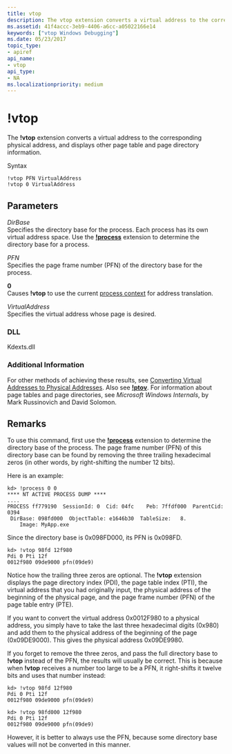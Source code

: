 ```yaml
---
title: vtop
description: The vtop extension converts a virtual address to the corresponding physical address, and displays other page table and page directory information.
ms.assetid: 41f4accc-3eb9-4406-a6cc-a05022166e14
keywords: ["vtop Windows Debugging"]
ms.date: 05/23/2017
topic_type:
- apiref
api_name:
- vtop
api_type:
- NA
ms.localizationpriority: medium
---
```


# !vtop


The **!vtop** extension converts a virtual address to the corresponding physical address, and displays other page table and page directory information.

Syntax

```dbgcmd
!vtop PFN VirtualAddress 
!vtop 0 VirtualAddress 
```

## <span id="ddk__vtop_dbg"></span><span id="DDK__VTOP_DBG"></span>Parameters


<span id="_______DirBase______"></span><span id="_______dirbase______"></span><span id="_______DIRBASE______"></span> *DirBase*   
Specifies the directory base for the process. Each process has its own virtual address space. Use the [**!process**](-process.md) extension to determine the directory base for a process.

<span id="_______PFN______"></span><span id="_______pfn______"></span> *PFN*   
Specifies the page frame number (PFN) of the directory base for the process.

<span id="_______0______"></span> **0**   
Causes **!vtop** to use the current [process context](changing-contexts.md#process-context) for address translation.

<span id="_______VirtualAddress______"></span><span id="_______virtualaddress______"></span><span id="_______VIRTUALADDRESS______"></span> *VirtualAddress*   
Specifies the virtual address whose page is desired.

### <span id="DLL"></span><span id="dll"></span>DLL

Kdexts.dll

### <span id="Additional_Information"></span><span id="additional_information"></span><span id="ADDITIONAL_INFORMATION"></span>Additional Information

For other methods of achieving these results, see [Converting Virtual Addresses to Physical Addresses](converting-virtual-addresses-to-physical-addresses.md). Also see [**!ptov**](-ptov.md). For information about page tables and page directories, see *Microsoft Windows Internals*, by Mark Russinovich and David Solomon.

Remarks
-------

To use this command, first use the [**!process**](-process.md) extension to determine the directory base of the process. The page frame number (PFN) of this directory base can be found by removing the three trailing hexadecimal zeros (in other words, by right-shifting the number 12 bits).

Here is an example:

```dbgcmd
kd> !process 0 0
**** NT ACTIVE PROCESS DUMP ****
....
PROCESS ff779190  SessionId: 0  Cid: 04fc    Peb: 7ffdf000  ParentCid: 0394
 DirBase: 098fd000  ObjectTable: e1646b30  TableSize:   8.
    Image: MyApp.exe
```

Since the directory base is 0x098FD000, its PFN is 0x098FD.

```dbgcmd
kd> !vtop 98fd 12f980
Pdi 0 Pti 12f
0012f980 09de9000 pfn(09de9)
```

Notice how the trailing three zeros are optional. The **!vtop** extension displays the page directory index (PDI), the page table index (PTI), the virtual address that you had originally input, the physical address of the beginning of the physical page, and the page frame number (PFN) of the page table entry (PTE).

If you want to convert the virtual address 0x0012F980 to a physical address, you simply have to take the last three hexadecimal digits (0x980) and add them to the physical address of the beginning of the page (0x09DE9000). This gives the physical address 0x09DE9980.

If you forget to remove the three zeros, and pass the full directory base to **!vtop** instead of the PFN, the results will usually be correct. This is because when **!vtop** receives a number too large to be a PFN, it right-shifts it twelve bits and uses that number instead:

```dbgcmd
kd> !vtop 98fd 12f980
Pdi 0 Pti 12f
0012f980 09de9000 pfn(09de9)

kd> !vtop 98fd000 12f980
Pdi 0 Pti 12f
0012f980 09de9000 pfn(09de9)
```

However, it is better to always use the PFN, because some directory base values will not be converted in this manner.

 

 





